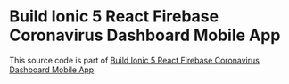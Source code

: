 # Build Ionic 5 React Firebase Coronavirus Dashboard Mobile App

This source code is part of [Build Ionic 5 React Firebase Coronavirus Dashboard Mobile App](https://www.djamware.com/post/5e9285ea886d0f77a535f1a2/build-ionic-5-react-firebase-coronavirus-dashboard-mobile-app).
